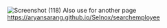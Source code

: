 ![Screenshot (118)](https://github.com/AryanSarang/Selnox/assets/100875078/f4f04b5d-52e5-41d2-a6b9-7736146484b1)
Also use for another page https://aryansarang.github.io/Selnox/searchemployee

